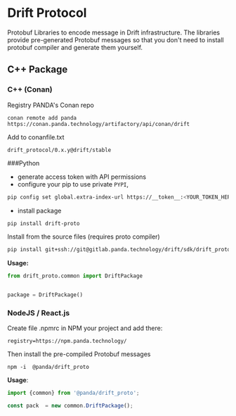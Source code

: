 # Drift Protocol

Protobuf Libraries to encode message in Drift infrastructure.
The libraries provide pre-generated Protobuf messages so that you don't need to install protobuf compiler and
generate them yourself.


## C++ Package

### С++ (Conan)

Registry PANDA's Conan repo

```shell
conan remote add panda https://conan.panda.technology/artifactory/api/conan/drift
```

Add to conanfile.txt

```shell
drift_protocol/0.x.y@drift/stable
```

###Python

* generate access token with API permissions
* configure your pip to use private `PYPI`,
```bash
pip config set global.extra-index-url https://__token__:<YOUR_TOKEN_HERE>@gitlab.panda.technology/api/v4/projects/231/packages/pypi/simple/
```
* install package
```bash
pip install drift-proto
```

Install from the source files (requires proto compiler)
```bash
pip install git+ssh://git@gitlab.panda.technology/drift/sdk/drift_proto.git
```

**Usage:**
```python
from drift_proto.common import DriftPackage


package = DriftPackage()
```

### NodeJS / React.js

Create file .npmrc in NPM your project and add there:
```
registry=https://npm.panda.technology/
```

Then install the pre-compiled Protobuf messages
```shell
npm -i  @panda/drift_proto
```

**Usage**:

```javascript
import {common} from '@panda/drift_proto';

const pack  = new common.DriftPackage();
```
